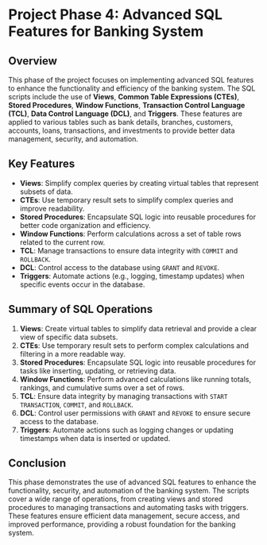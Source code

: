 # Project Phase 4: Advanced SQL Features for Banking System

## Overview
This phase of the project focuses on implementing advanced SQL features to enhance the functionality and efficiency of the banking system. The SQL scripts include the use of **Views**, **Common Table Expressions (CTEs)**, **Stored Procedures**, **Window Functions**, **Transaction Control Language (TCL)**, **Data Control Language (DCL)**, and **Triggers**. These features are applied to various tables such as bank details, branches, customers, accounts, loans, transactions, and investments to provide better data management, security, and automation.

## Key Features
- **Views**: Simplify complex queries by creating virtual tables that represent subsets of data.
- **CTEs**: Use temporary result sets to simplify complex queries and improve readability.
- **Stored Procedures**: Encapsulate SQL logic into reusable procedures for better code organization and efficiency.
- **Window Functions**: Perform calculations across a set of table rows related to the current row.
- **TCL**: Manage transactions to ensure data integrity with `COMMIT` and `ROLLBACK`.
- **DCL**: Control access to the database using `GRANT` and `REVOKE`.
- **Triggers**: Automate actions (e.g., logging, timestamp updates) when specific events occur in the database.

## Summary of SQL Operations
1. **Views**: Create virtual tables to simplify data retrieval and provide a clear view of specific data subsets.
2. **CTEs**: Use temporary result sets to perform complex calculations and filtering in a more readable way.
3. **Stored Procedures**: Encapsulate SQL logic into reusable procedures for tasks like inserting, updating, or retrieving data.
4. **Window Functions**: Perform advanced calculations like running totals, rankings, and cumulative sums over a set of rows.
5. **TCL**: Ensure data integrity by managing transactions with `START TRANSACTION`, `COMMIT`, and `ROLLBACK`.
6. **DCL**: Control user permissions with `GRANT` and `REVOKE` to ensure secure access to the database.
7. **Triggers**: Automate actions such as logging changes or updating timestamps when data is inserted or updated.

## Conclusion
This phase demonstrates the use of advanced SQL features to enhance the functionality, security, and automation of the banking system. The scripts cover a wide range of operations, from creating views and stored procedures to managing transactions and automating tasks with triggers. These features ensure efficient data management, secure access, and improved performance, providing a robust foundation for the banking system.
